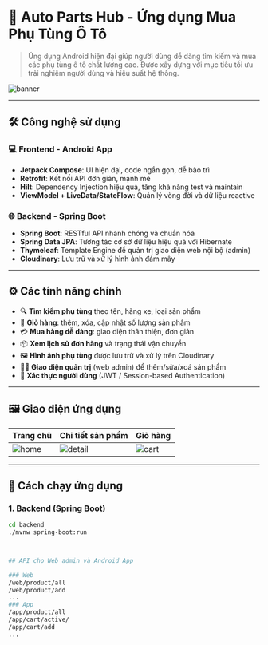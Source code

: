 # 🚗 Auto Parts Hub - Ứng dụng Mua Phụ Tùng Ô Tô

> Ứng dụng Android hiện đại giúp người dùng dễ dàng tìm kiếm và mua các phụ tùng ô tô chất lượng cao. Được xây dựng với mục tiêu tối ưu trải nghiệm người dùng và hiệu suất hệ thống.

![banner](https://your-image-link.com/banner.png) <!-- Có thể thay bằng ảnh UI app hoặc ảnh mockup -->

---

## 🛠️ Công nghệ sử dụng

### 💻 Frontend - Android App
- **Jetpack Compose**: UI hiện đại, code ngắn gọn, dễ bảo trì
- **Retrofit**: Kết nối API đơn giản, mạnh mẽ
- **Hilt**: Dependency Injection hiệu quả, tăng khả năng test và maintain
- **ViewModel + LiveData/StateFlow**: Quản lý vòng đời và dữ liệu reactive

### 🌐 Backend - Spring Boot
- **Spring Boot**: RESTful API nhanh chóng và chuẩn hóa
- **Spring Data JPA**: Tương tác cơ sở dữ liệu hiệu quả với Hibernate
- **Thymeleaf**: Template Engine để quản trị giao diện web nội bộ (admin)
- **Cloudinary**: Lưu trữ và xử lý hình ảnh đám mây

---

## ⚙️ Các tính năng chính

- 🔍 **Tìm kiếm phụ tùng** theo tên, hãng xe, loại sản phẩm
- 🛒 **Giỏ hàng**: thêm, xóa, cập nhật số lượng sản phẩm
- 💳 **Mua hàng dễ dàng**: giao diện thân thiện, đơn giản
- 📦 **Xem lịch sử đơn hàng** và trạng thái vận chuyển
- 🖼️ **Hình ảnh phụ tùng** được lưu trữ và xử lý trên Cloudinary
- 👨‍💻 **Giao diện quản trị** (web admin) để thêm/sửa/xoá sản phẩm
- 🔐 **Xác thực người dùng** (JWT / Session-based Authentication)

---

## 🖼️ Giao diện ứng dụng

| Trang chủ | Chi tiết sản phẩm | Giỏ hàng |
|----------|-------------------|----------|
| ![home](https://your-link.com/home.png) | ![detail](https://your-link.com/detail.png) | ![cart](https://your-link.com/cart.png) |

---

## 🚀 Cách chạy ứng dụng

### 1. Backend (Spring Boot)
```bash
cd backend
./mvnw spring-boot:run



## API cho Web admin và Android App

### Web
/web/product/all
/web/product/add
...
### App
/app/product/all
/app/cart/active/
/app/cart/add
...

